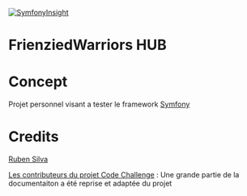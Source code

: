 [![SymfonyInsight](https://insight.symfony.com/projects/8c54802c-affb-43c4-a5fc-d2a6065d0fa9/mini.svg)](https://insight.symfony.com/projects/8c54802c-affb-43c4-a5fc-d2a6065d0fa9)

FrienziedWarriors HUB
======

# Concept
Projet personnel visant a tester le framework [Symfony](https://symfony.com/)

# Credits
[Ruben Silva](https://github.com/Kilfox09/)

[Les contributeurs du projet Code Challenge](https://github.com/TBoileau/code-challenge) : Une grande partie de la documentaiton a été reprise et adaptée du projet
